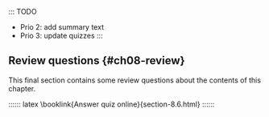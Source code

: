 
::: TODO
- Prio 2: add summary text
- Prio 3: update quizzes
:::

## Review questions {#ch08-review}

This final section contains some review questions about the contents of this chapter.

:::::: latex
\booklink{Answer quiz online}{section-8.6.html}
::::::
